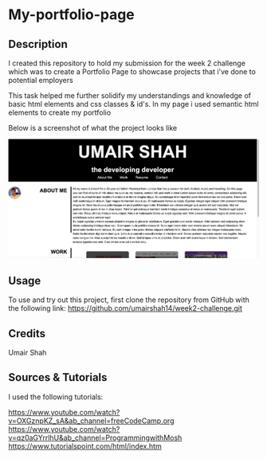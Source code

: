 # My-portfolio-page

## Description
I created this repository to hold my submission for the week 2 challenge which was to create a Portfolio Page to showcase projects that i've done to potential employers

This task helped me further solidify my understandings and knowledge of basic html elements and css classes & id's. In my page i used semantic html elements to create my portfolio

Below is a screenshot of what the project looks like

![screenshot of the project](./images/Screenshot%202022-12-16%20at%2020.15.11.png)

## Usage

To use and try out this project, first clone the repository from GitHub with the following link: https://github.com/umairshah14/week2-challenge.git

## Credits

Umair Shah

## Sources & Tutorials

I used the following tutorials:

https://www.youtube.com/watch?v=OXGznpKZ_sA&ab_channel=freeCodeCamp.org
https://www.youtube.com/watch?v=qz0aGYrrlhU&ab_channel=ProgrammingwithMosh
https://www.tutorialspoint.com/html/index.htm